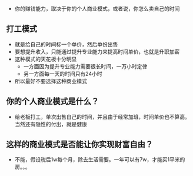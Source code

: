 - 你的赚钱能力，取决于你的个人商业模式，或者说，你怎么卖自己的时间

## 打工模式

- 就是给自己的时间标一个单价，然后单份出售
- 要想提升收入，只能通过提升专业能力来提高时间单价，也就是升职加薪
- 这种模式的天花板十分明显
  - 一方面因为提升专业能力需要很长时间，一万小时定律
  - 另一方面每一天的时间只有24小时
- 所以最好不要选择这种商业模式

## 你的个人商业模式是什么？
- 给老板打工，单次出售自己的时间，并且由于经常加班，时间单价也不算高。当然还有隐性的付出，就是健康

## 这样的商业模式是否能让你实现财富自由？
- 不能，假设税后1w每个月，除去生活需要。一年可以有7w，才能买1平米的房。。。